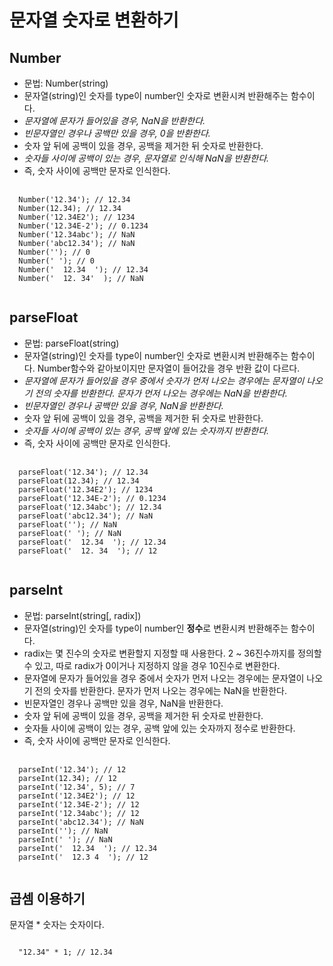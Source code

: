 # 문자열 숫자로 변환하기
## Number  
* 문법: Number(string)  
* 문자열(string)인 숫자를 type이 number인 숫자로 변환시켜 반환해주는 함수이다.
* *문자열에 문자가 들어있을 경우, NaN을 반환한다.*
* *빈문자열인 경우나 공백만 있을 경우, 0을 반환한다.*
* 숫자 앞 뒤에 공백이 있을 경우, 공백을 제거한 뒤 숫자로 반환한다.
* *숫자들 사이에 공백이 있는 경우, 문자열로 인식해 NaN을 반환한다.*
* 즉, 숫자 사이에 공백만 문자로 인식한다.
<pre>
  <code>
  Number('12.34'); // 12.34
  Number(12.34); // 12.34
  Number('12.34E2'); // 1234
  Number('12.34E-2'); // 0.1234
  Number('12.34abc'); // NaN
  Number('abc12.34'); // NaN
  Number(''); // 0
  Number(' '); // 0
  Number('  12.34  '); // 12.34
  Number('  12. 34'  ); // NaN
  </code>
</pre>

## parseFloat     
* 문법: parseFloat(string)  
* 문자열(string)인 숫자를 type이 number인 숫자로 변환시켜 반환해주는 함수이다. Number함수와 같아보이지만 문자열이 들어갔을 경우 반환 값이 다르다.
* *문자열에 문자가 들어있을 경우 중에서 숫자가 먼저 나오는 경우에는 문자열이 나오기 전의 숫자를 반환한다. 문자가 먼저 나오는 경우에는 NaN을 반환한다.*
* *빈문자열인 경우나 공백만 있을 경우, NaN을 반환한다.*
* 숫자 앞 뒤에 공백이 있을 경우, 공백을 제거한 뒤 숫자로 반환한다.
* *숫자들 사이에 공백이 있는 경우, 공백 앞에 있는 숫자까지 반환한다.*
* 즉, 숫자 사이에 공백만 문자로 인식한다.
<pre>
  <code>
  parseFloat('12.34'); // 12.34
  parseFloat(12.34); // 12.34
  parseFloat('12.34E2'); // 1234
  parseFloat('12.34E-2'); // 0.1234
  parseFloat('12.34abc'); // 12.34
  parseFloat('abc12.34'); // NaN
  parseFloat(''); // NaN
  parseFloat(' '); // NaN
  parseFloat('  12.34  '); // 12.34
  parseFloat('  12. 34  '); // 12
  </code>
</pre>

## parseInt    
* 문법: parseInt(string[, radix])  
* 문자열(string)인 숫자를 type이 number인 **정수**로 변환시켜 반환해주는 함수이다.  
* radix는 몇 진수의 숫자로 변환할지 지정할 때 사용한다. 2 ~ 36진수까지를 정의할 수 있고, 따로 radix가 0이거나 지정하지 않을 경우 10진수로 변환한다.
* 문자열에 문자가 들어있을 경우 중에서 숫자가 먼저 나오는 경우에는 문자열이 나오기 전의 숫자를 반환한다. 문자가 먼저 나오는 경우에는 NaN을 반환한다.
* 빈문자열인 경우나 공백만 있을 경우, NaN을 반환한다.
* 숫자 앞 뒤에 공백이 있을 경우, 공백을 제거한 뒤 숫자로 반환한다.
* 숫자들 사이에 공백이 있는 경우, 공백 앞에 있는 숫자까지 정수로 반환한다.
* 즉, 숫자 사이에 공백만 문자로 인식한다.
<pre>
  <code>
  parseInt('12.34'); // 12
  parseInt(12.34); // 12
  parseInt('12.34', 5); // 7
  parseInt('12.34E2'); // 12 
  parseInt('12.34E-2'); // 12
  parseInt('12.34abc'); // 12
  parseInt('abc12.34'); // NaN
  parseInt(''); // NaN
  parseInt(' '); // NaN
  parseInt('  12.34  '); // 12.34
  parseInt('  12.3 4  '); // 12
  </code>
</pre>

## 곱셈 이용하기
문자열 * 숫자는 숫자이다.
<pre>
<code>
  "12.34" * 1; // 12.34
</code>
</pre>